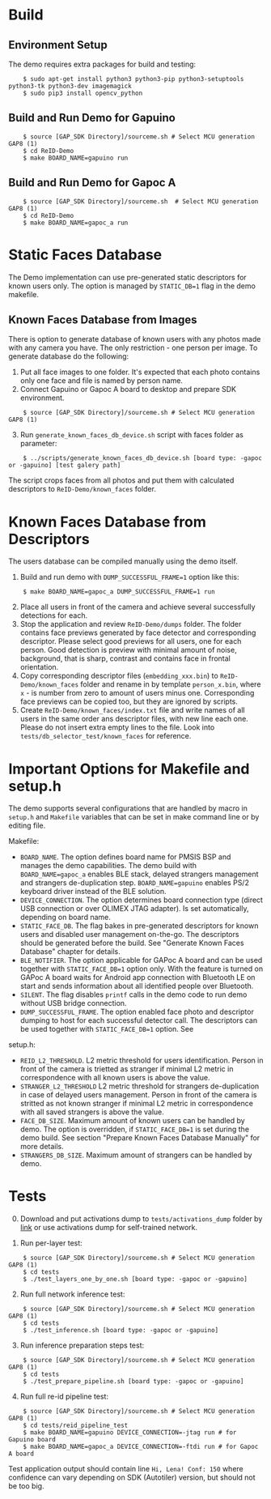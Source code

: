 # Build

## Environment Setup

The demo requires extra packages for build and testing:

```
    $ sudo apt-get install python3 python3-pip python3-setuptools python3-tk python3-dev imagemagick
    $ sudo pip3 install opencv_python
```

## Build and Run Demo for Gapuino

```
    $ source [GAP_SDK Directory]/sourceme.sh # Select MCU generation GAP8 (1)
    $ cd ReID-Demo
    $ make BOARD_NAME=gapuino run
```

## Build and Run Demo for Gapoc A

```
    $ source [GAP_SDK Directory]/sourceme.sh  # Select MCU generation GAP8 (1)
    $ cd ReID-Demo
    $ make BOARD_NAME=gapoc_a run
```

# Static Faces Database

The Demo implementation can use pre-generated static descriptors for known users only. The option is managed by `STATIC_DB=1` flag in the demo makefile.

## Known Faces Database from Images

There is option to generate database of known users with any photos made with any camera you have. The only restriction - one person per image. To generate database do the following:

1. Put all face images to one folder. It's expected that each photo contains only one face and file is named by person name.
2. Connect Gapuino or Gapoc A board to desktop and prepare SDK environment.
```
    $ source [GAP_SDK Directory]/sourceme.sh # Select MCU generation GAP8 (1)
```
3. Run `generate_known_faces_db_device.sh` script with faces folder as parameter:
```
    $ ../scripts/generate_known_faces_db_device.sh [board type: -gapoc or -gapuino] [test galery path]
```
The script crops faces from all photos and put them with calculated descriptors to `ReID-Demo/known_faces` folder.

# Known Faces Database from Descriptors

The users database can be compiled manually using the demo itself.

1. Build and run demo with `DUMP_SUCCESSFUL_FRAME=1` option like this:
```
    $ make BOARD_NAME=gapoc_a DUMP_SUCCESSFUL_FRAME=1 run
```
2. Place all users in front of the camera and achieve several successfully detections for each.
3. Stop the application and review `ReID-Demo/dumps` folder. The folder contains face previews generated by face detector and corresponding descriptor. Please select good previews for all users, one for each person. Good detection is preview with minimal amount of noise, background, that is sharp, contrast and contains face in frontal orientation.
4. Copy corresponding descriptor files (`embedding_xxx.bin`) to `ReID-Demo/known_faces` folder and rename in by template `person_x.bin`, where `x` - is number from zero to amount of users minus one. Corresponding face previews can be copied too, but they are ignored by scripts.
5. Create `ReID-Demo/known_faces/index.txt` file and write names of all users in the same order ans descriptor files, with new line each one. Please do not insert extra empty lines to the file. Look into `tests/db_selector_test/known_faces` for reference.

# Important Options for Makefile and setup.h

The demo supports several configurations that are handled by macro in `setup.h` and `Makefile` variables that can be set in make command line or by editing file.

Makefile:
- `BOARD_NAME`. The option defines board name for PMSIS BSP and manages the demo capabilities. The demo build with `BOARD_NAME=gapoc_a` enables BLE stack, delayed strangers management and strangers de-duplication step. `BOARD_NAME=gapuino` enables PS/2 keyboard driver instead of the BLE solution.
- `DEVICE_CONNECTION`. The option determines board connection type (direct USB connection or over OLIMEX JTAG adapter). Is set automatically, depending on board name.
- `STATIC_FACE_DB`. The flag bakes in pre-generated descriptors for known users and disabled user management on-the-go. The descriptors should be generated before the build. See "Generate Known Faces Database" chapter for details.
- `BLE_NOTIFIER`. The option applicable for GAPoc A board and can be used together with `STATIC_FACE_DB=1` option only. With the feature is turned on GAPoc A board waits for Android app connection with Bluetooth LE on start and sends information about all identified people over Bluetooth.
- `SILENT`. The flag disables `printf` calls in the demo code to run demo without USB bridge connection.
- `DUMP_SUCCESSFUL_FRAME`. The option enabled face photo and descriptor dumping to host for each successful detector call. The descriptors can be used together with `STATIC_FACE_DB=1` option. See

setup.h:
- `REID_L2_THRESHOLD`. L2 metric threshold for users identification. Person in front of the camera is trietted as stranger if minimal L2 metric in correspondence with all known users is above the value.
- `STRANGER_L2_THRESHOLD`  L2 metric threshold for strangers de-duplication in case of delayed users management. Person in front of the camera is stritted as not known stranger if minimal L2 metric in correspondence with all saved strangers is above the value.
- `FACE_DB_SIZE`. Maximum amount of known users can be handled by demo. The option is overridden, if `STATIC_FACE_DB=1` is set during the demo build. See section "Prepare Known Faces Database Manually" for more details.
- `STRANGERS_DB_SIZE`. Maximum amount of strangers can be handled by demo.

# Tests

0. Download and put activations dump to `tests/activations_dump` folder by [link](https://drive.google.com/open?id=15NbUlI_5Uwxx3owOLZvs6mSGNp7WjDrH) or use activations dump for self-trained network.

1. Run per-layer test:
```
    $ source [GAP_SDK Directory]/sourceme.sh # Select MCU generation GAP8 (1)
    $ cd tests
    $ ./test_layers_one_by_one.sh [board type: -gapoc or -gapuino]
```

2. Run full network inference test:
```
    $ source [GAP_SDK Directory]/sourceme.sh # Select MCU generation GAP8 (1)
    $ cd tests
    $ ./test_inference.sh [board type: -gapoc or -gapuino]
```

3. Run inference preparation steps test:
```
    $ source [GAP_SDK Directory]/sourceme.sh # Select MCU generation GAP8 (1)
    $ cd tests
    $ ./test_prepare_pipeline.sh [board type: -gapoc or -gapuino]
```

4. Run full re-id pipeline test:
```
    $ source [GAP_SDK Directory]/sourceme.sh # Select MCU generation GAP8 (1)
    $ cd tests/reid_pipeline_test
    $ make BOARD_NAME=gapuino DEVICE_CONNECTION=-jtag run # for Gapuino board
    $ make BOARD_NAME=gapoc_a DEVICE_CONNECTION=-ftdi run # for Gapoc A board
```
Test application output should contain line `Hi, Lena! Conf: 150` where confidence can vary depending on SDK (Autotiler) version, but should not be too big.

